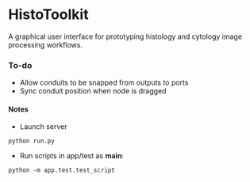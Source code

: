 # HistoToolkit

A graphical user interface for prototyping histology and cytology image processing workflows.

### To-do
* Allow conduits to be snapped from outputs to ports
* Sync conduit position when node is dragged

#### Notes
* Launch server
```
python run.py
```

* Run scripts in app/test as __main__:
```
python -m app.test.test_script
```
